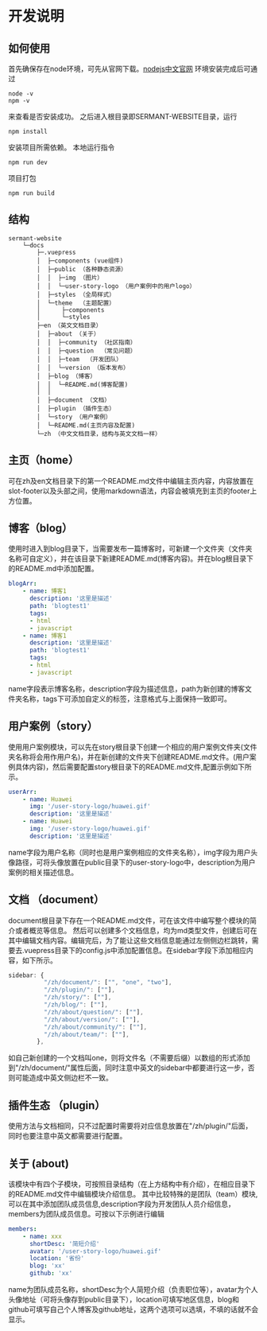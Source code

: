 # 开发说明

## 如何使用
首先确保存在node环境，可先从官网下载。[nodejs中文官网](https://nodejs.org/zh-cn/download/)
环境安装完成后可通过
```shell
node -v
npm -v
```
来查看是否安装成功。
之后进入根目录即SERMANT-WEBSITE目录，运行
```shell
npm install
```
安装项目所需依赖。
本地运行指令
```shell
npm run dev
```
项目打包
```shell
npm run build
```
## 结构
```
sermant-website
    └─docs
        ├─.vuepress
        │  ├─components (vue组件)
        │  ├─public （各种静态资源）
        │  │  ├─img （图片）
        │  │  └─user-story-logo （用户案例中的用户logo）
        │  ├─styles （全局样式）
        │  └─theme  （主题配置）
        │      ├─components
        │      └─styles
        ├─en （英文文档目录）
        │  ├─about （关于）
        │  │  ├─community （社区指南）
        │  │  ├─question  （常见问题）
        │  │  ├─team  （开发团队）
        │  │  └─version （版本发布）
        │  ├─blog （博客）
        │  │  └─README.md(博客配置)
        │  │
        │  ├─document （文档）
        │  ├─plugin （插件生态）
        │  └─story （用户案例）
        │  └─README.md(主页内容及配置)   
        └─zh （中文文档目录，结构与英文文档一样）
```
## 主页（home）

可在zh及en文档目录下的第一个README.md文件中编辑主页内容，内容放置在slot-footer以及头部之间，使用markdown语法，内容会被填充到主页的footer上方位置。

## 博客（blog）

使用时进入到blog目录下，当需要发布一篇博客时，可新建一个文件夹（文件夹名称可自定义），并在该目录下新建README.md(博客内容)。并在blog根目录下的README.md中添加配置。
```yml
blogArr: 
    - name: 博客1
      description: '这里是描述'
      path: 'blogtest1'
      tags:
      - html
      - javascript
    - name: 博客1
      description: '这里是描述'
      path: 'blogtest1'
      tags:
      - html
      - javascript
```
name字段表示博客名称，description字段为描述信息，path为新创建的博客文件夹名称，tags下可添加自定义的标签，注意格式与上面保持一致即可。

## 用户案例（story）
使用用户案例模块，可以先在story根目录下创建一个相应的用户案例文件夹(文件夹名称将会用作用户名)，并在新创建的文件夹下创建README\.md文件。(用户案例具体内容)，然后需要配置story根目录下的README.md文件,配置示例如下所示。
```yml
userArr: 
    - name: Huawei
      img: '/user-story-logo/huawei.gif'
      description: '这里是描述'
    - name: Huawei
      img: '/user-story-logo/huawei.gif'
      description: '这里是描述'
```
name字段为用户名称（同时也是用户案例相应的文件夹名称），img字段为用户头像路径，可将头像放置在public目录下的user-story-logo中，description为用户案例的相关描述信息。

## 文档 （document）
document根目录下存在一个README.md文件，可在该文件中编写整个模块的简介或者概览等信息。
然后可以创建多个文档信息，均为md类型文件，创建后可在其中编辑文档内容。编辑完后，为了能让这些文档信息能通过左侧侧边栏跳转，需要去.vuepress目录下的config.js中添加配置信息。在sidebar字段下添加相应内容，如下所示。
```javascript
sidebar: {
          "/zh/document/": ["", "one", "two"],
          "/zh/plugin/": [""],
          "/zh/story/": [""],
          "/zh/blog/": [""],
          "/zh/about/question/": [""],
          "/zh/about/version/": [""],
          "/zh/about/community/": [""],
          "/zh/about/team/": [""],
        },
```
如自己新创建的一个文档叫one，则将文件名（不需要后缀）以数组的形式添加到"/zh/document/"属性后面，同时注意中英文的sidebar中都要进行这一步，否则可能造成中英文侧边栏不一致。

## 插件生态 （plugin）
使用方法与文档相同，只不过配置时需要将对应信息放置在"/zh/plugin/"后面，同时也要注意中英文都需要进行配置。

## 关于 (about)
该模块中有四个子模块，可按照目录结构（在上方结构中有介绍），在相应目录下的README.md文件中编辑模块介绍信息。
其中比较特殊的是团队（team）模块,可以在其中添加团队成员信息,description字段为开发团队人员介绍信息，members为团队成员信息。可按以下示例进行编辑
```yml
members: 
    - name: xxx
      shortDesc: '简短介绍'
      avatar: '/user-story-logo/huawei.gif'
      location: '省份'
      blog: 'xx'
      github: 'xx'
```
name为团队成员名称，shortDesc为个人简短介绍（负责职位等），avatar为个人头像地址（可将头像存到public目录下），location可填写地区信息，blog和github可填写自己个人博客及github地址，这两个选项可以选填，不填的话就不会显示。